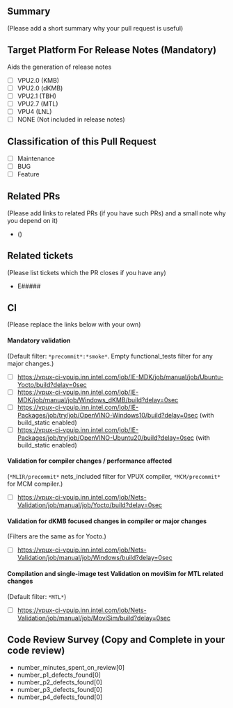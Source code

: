 ## Summary

(Please add a short summary why your pull request is useful)

## Target Platform For Release Notes (Mandatory)

Aids the generation of release notes

- [ ] VPU2.0 (KMB)
- [ ] VPU2.0 (dKMB)
- [ ] VPU2.1 (TBH)
- [ ] VPU2.7 (MTL)
- [ ] VPU4 (LNL)
- [ ] NONE (Not included in release notes)

## Classification of this Pull Request

- [ ] Maintenance
- [ ] BUG
- [ ] Feature

## Related PRs

(Please add links to related PRs (if you have such PRs) and a small note why you depend on it)

* <pr-link> (<description>)

## Related tickets

(Please list tickets which the PR closes if you have any)

* E#####

## CI

(Please replace the links below with your own)

#### Mandatory validation

(Default filter: `*precommit*:*smoke*`. Empty functional_tests filter for any major changes.)

* [ ] https://vpux-ci-vpuip.inn.intel.com/job/IE-MDK/job/manual/job/Ubuntu-Yocto/build?delay=0sec
* [ ] https://vpux-ci-vpuip.inn.intel.com/job/IE-MDK/job/manual/job/Windows_dKMB/build?delay=0sec
* [ ] https://vpux-ci-vpuip.inn.intel.com/job/IE-Packages/job/try/job/OpenVINO-Windows10/build?delay=0sec (with build_static enabled)
* [ ] https://vpux-ci-vpuip.inn.intel.com/job/IE-Packages/job/try/job/OpenVINO-Ubuntu20/build?delay=0sec (with build_static enabled)

#### Validation for compiler changes / performance affected

(`*MLIR/precommit*` nets_included filter for VPUX compiler, `*MCM/precommit*` for MCM compiler.)

* [ ] https://vpux-ci-vpuip.inn.intel.com/job/Nets-Validation/job/manual/job/Yocto/build?delay=0sec

#### Validation for dKMB focused changes in compiler or major changes

(Filters are the same as for Yocto.)

* [ ] https://vpux-ci-vpuip.inn.intel.com/job/Nets-Validation/job/manual/job/Windows/build?delay=0sec

#### Compilation and single-image test Validation on moviSim for MTL related changes

(Default filter: `*MTL*`)

* [ ] https://vpux-ci-vpuip.inn.intel.com/job/Nets-Validation/job/manual/job/MoviSim/build?delay=0sec

## Code Review Survey (Copy and Complete in your code review)

- number_minutes_spent_on_review[0]
- number_p1_defects_found[0]
- number_p2_defects_found[0]
- number_p3_defects_found[0]
- number_p4_defects_found[0]
